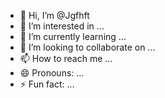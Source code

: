 - 👋 Hi, I’m @Jgfhft
- 👀 I’m interested in ...
- 🌱 I’m currently learning ...
- 💞️ I’m looking to collaborate on ...
- 📫 How to reach me ...
- 😄 Pronouns: ...
- ⚡ Fun fact: ...

<!---
Jgfhft/Jgfhft is a ✨ special ✨ repository because its `README.md` (this file) appears on your GitHub profile.
You can click the Preview link to take a look at your changes.
--->
